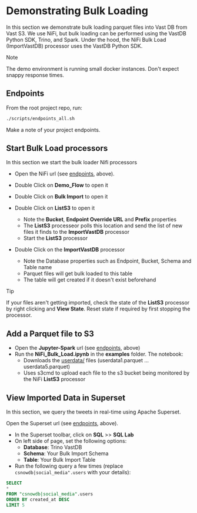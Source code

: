 # Demonstrating Bulk Loading

In this section we demonstrate bulk loading parquet files into Vast DB from Vast S3.  We use NiFi, but bulk loading can be performed using the VastDB Python SDK, Trino, and Spark.  Under the hood, the NiFi Bulk Load (ImportVastDB) processor uses the VastDB Python SDK.

> [!NOTE]
> The demo environment is running small docker instances.  Don't expect snappy response times.

## Endpoints

From the root project repo, run:

```bash
./scripts/endpoints_all.sh
```

Make a note of your project endpoints.

## Start Bulk Load processors

In this section we start the bulk loader Nifi processors

- Open the NiFi url (see [endpoints](#endpoints), above).
- Double Click on **Demo_Flow** to open it
- Double Click on **Bulk Import** to open it
- Double Click on **ListS3** to open it
  - Note the **Bucket**, **Endpoint Override URL** and **Prefix** properties
  - The **ListS3** processeor polls this location and send the list of new files it finds to the **ImportVastDB** processor
  - Start the **ListS3** processor

 - Double Click on the **ImportVastDB** processor
   - Note the Database properties such as Endpoint, Bucket, Schema and Table name
   - Parquet files will get bulk loaded to this table
   - The table will get created if it doesn't exist beforehand
  
> [!TIP]
> If your files aren't getting imported, check the state of the **ListS3** processor by right clicking and **View State**.
> Reset state if required by first stopping the processor.
  
## Add a Parquet file to S3

- Open the **Jupyter-Spark** url (see [endpoints](#endpoints), above)
- Run the **NiFi_Bulk_Load.ipynb** in the **examples** folder.  The notebook:
   - Downloads the [userdata/](./assets/userdata/) files (userdata1.parquet ... userdata5.parquet)
   - Uses s3cmd to upload each file to the s3 bucket being monitored by the NiFi **ListS3** processor
 
## View Imported Data in Superset

In  this section, we query the tweets in real-time using Apache Superset.

Open the Superset url (see [endpoints](#endpoints), above).

- In the Superset toolbar, click on **SQL** >> **SQL Lab**
- On left side of page, set the following options:
  - **Database**: Trino VastDB
  - **Schema**: Your Bulk Import Schema
  - **Table**: Your Bulk Import Table
- Run the following query a few times (replace `csnowdb|social_media".users` with your details):

```sql
SELECT
*
FROM "csnowdb|social_media".users
ORDER BY created_at DESC
LIMIT 5
```
